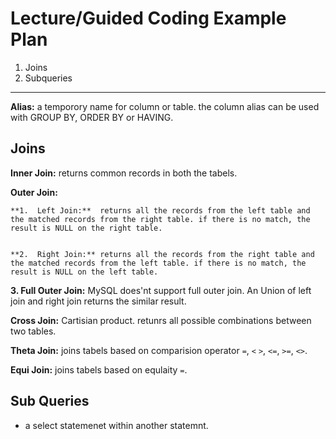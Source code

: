 # Lecture/Guided Coding Example Plan

1. Joins
2. Subqueries

---
**Alias:** a temporory name for column or table. the column alias can be used with GROUP BY, ORDER BY or HAVING.

## Joins

**Inner Join:** returns common records in both the tabels.


**Outer Join:** 

    **1.  Left Join:**  returns all the records from the left table and the matched records from the right table. if there is no match, the result is NULL on the right table.


    **2.  Right Join:** returns all the records from the right table and the matched records from the left table. if there is no match, the result is NULL on the left table.



**3.  Full Outer Join:** MySQL does'nt support  full outer join. An Union of left join and right join returns the similar result.


**Cross Join:** Cartisian product. retunrs all possible combinations between two tables. 


**Theta Join:** joins tabels based on comparision operator `=`, `<` `>`, `<=`, `>=`, `<>`.


**Equi Join:** joins tabels based on equlaity `=`.


## Sub Queries

- a select statemenet within another statemnt.



